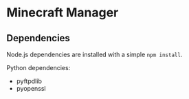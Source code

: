 # Minecraft Manager

## Dependencies

Node.js dependencies are installed with a simple `npm install`.

Python dependencies:

* pyftpdlib
* pyopenssl
